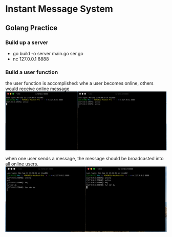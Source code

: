 # Instant Message System
## Golang Practice

### Build up a server
- go build -o server main.go ser.go
- nc 127.0.0.1 8888

### Build a user function

the user function is accomplished: whe a user becomes online, others would receive online message
![broadcast](https://github.com/niuniu268/GolangLearning/blob/master/img/Broadcast.png?raw=true)

when one user sends a message, the message should be broadcasted into all online users.
![conversation](https://github.com/niuniu268/GolangLearning/blob/master/img/conversation.png?raw=true)

